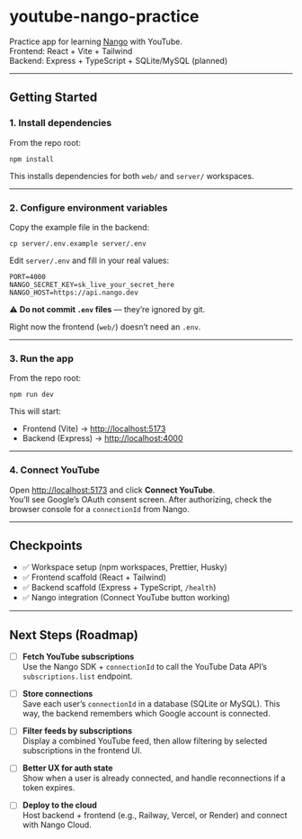 # youtube-nango-practice

Practice app for learning [Nango](https://nango.dev) with YouTube.  
Frontend: React + Vite + Tailwind  
Backend: Express + TypeScript + SQLite/MySQL (planned)

---

## Getting Started

### 1. Install dependencies

From the repo root:

    npm install

This installs dependencies for both `web/` and `server/` workspaces.

---

### 2. Configure environment variables

Copy the example file in the backend:

    cp server/.env.example server/.env

Edit `server/.env` and fill in your real values:

    PORT=4000
    NANGO_SECRET_KEY=sk_live_your_secret_here
    NANGO_HOST=https://api.nango.dev

⚠️ **Do not commit `.env` files** — they’re ignored by git.

Right now the frontend (`web/`) doesn’t need an `.env`.

---

### 3. Run the app

From the repo root:

    npm run dev

This will start:

- Frontend (Vite) → <http://localhost:5173>
- Backend (Express) → <http://localhost:4000>

---

### 4. Connect YouTube

Open <http://localhost:5173> and click **Connect YouTube**.  
You’ll see Google’s OAuth consent screen. After authorizing, check the browser console for a `connectionId` from Nango.

---

## Checkpoints

- ✅ Workspace setup (npm workspaces, Prettier, Husky)
- ✅ Frontend scaffold (React + Tailwind)
- ✅ Backend scaffold (Express + TypeScript, `/health`)
- ✅ Nango integration (Connect YouTube button working)

---

## Next Steps (Roadmap)

- [ ] **Fetch YouTube subscriptions**  
      Use the Nango SDK + `connectionId` to call the YouTube Data API’s `subscriptions.list` endpoint.

- [ ] **Store connections**  
      Save each user’s `connectionId` in a database (SQLite or MySQL). This way, the backend remembers which Google account is connected.

- [ ] **Filter feeds by subscriptions**  
      Display a combined YouTube feed, then allow filtering by selected subscriptions in the frontend UI.

- [ ] **Better UX for auth state**  
      Show when a user is already connected, and handle reconnections if a token expires.

- [ ] **Deploy to the cloud**  
      Host backend + frontend (e.g., Railway, Vercel, or Render) and connect with Nango Cloud.
